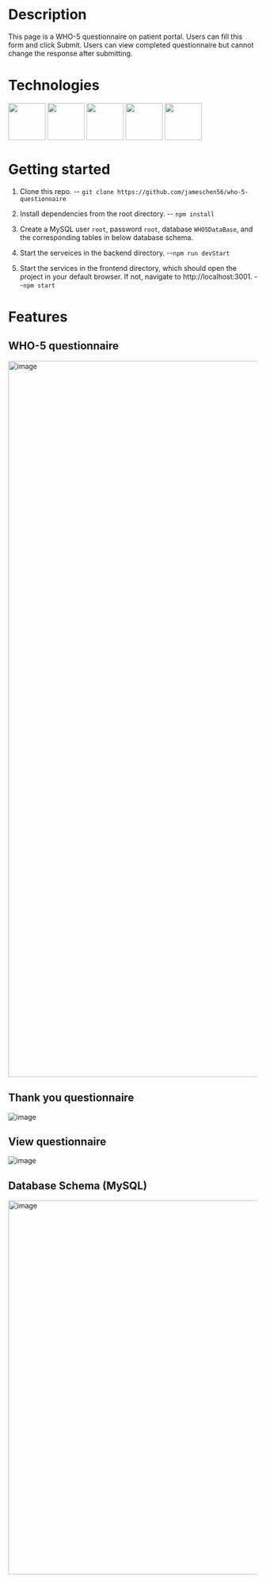 # Description
This page is a WHO-5 questionnaire on patient portal. Users can fill this form and click Submit. Users can view completed questionnaire but cannot change the response after submitting.

# Technologies
<img src="https://cdn.jsdelivr.net/gh/devicons/devicon/icons/javascript/javascript-plain.svg" style="width:75px;" />
<img src="https://raw.githubusercontent.com/reactjs/reactjs.org/main/src/icons/logo.svg" style="width:75px;">
<img src="https://cdn.jsdelivr.net/gh/devicons/devicon/icons/nodejs/nodejs-original-wordmark.svg" style="width:75px;" />
<img src="https://cdn.jsdelivr.net/gh/devicons/devicon/icons/express/express-original-wordmark.svg" style="width:75px;" />
<img src="https://cdn.jsdelivr.net/gh/devicons/devicon/icons/mysql/mysql-original-wordmark.svg" style="width:75px;" />

# Getting started
1. Clone this repo.
-- `git clone https://github.com/jameschen56/who-5-questionnaire`

2. Install dependencies from the root directory.
-- `npm install`

3. Create a MySQL user `root`, password `root`, database `WHO5DataBase`, and the corresponding tables in below database schema.


4. Start the serveices in the backend directory.
--`npm run devStart`

5. Start the services in the frontend directory, which should open the project in your default browser. If not, navigate to http://localhost:3001.
--`npm start`


# Features

## WHO-5 questionnaire
<img width="1447" alt="image" src="https://user-images.githubusercontent.com/87781597/218261074-159a99b7-65c7-426d-9eb2-0c8344a779ee.png">

## Thank you questionnaire
![image](https://user-images.githubusercontent.com/87781597/218376136-3850d32c-b83c-41f0-9209-74eb6e35ebcc.png)


## View questionnaire
![image](https://user-images.githubusercontent.com/87781597/218376012-08e8f017-9aa3-49cd-ab65-0a3d42425b7f.png)


## Database Schema (MySQL)
<img width="756" alt="image" src="https://user-images.githubusercontent.com/87781597/218297820-88edc097-df52-4075-ae2c-bc52f5f813aa.png">



